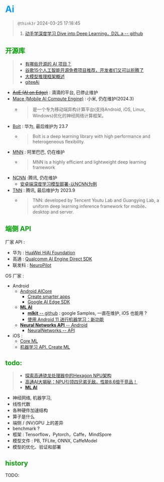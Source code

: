 # <font color=#0099ff> **Ai** </font>

> `@think3r` 2024-03-25 17:18:45
>
> 1. [动手学深度学习 Dive into Deep Learning，D2L.a -- github](https://github.com/d2l-ai/d2l-zh)

## <font color=#009A000> 开源库 </font>

> - [有哪些开源的 AI 项目？](https://www.zhihu.com/question/65355806/answer/3154351532)
> - [谷歌15个人工智能开源免费项目推荐，开发者们又可以折腾了](https://zhuanlan.zhihu.com/p/92959056)
> - [大模型推理框架概述](https://juejin.cn/post/7286676030965317668)
> - [giteeAi](https://ai.gitee.com/)

- [~~AoE (AI on Edge)~~](https://github.com/didi/AoE) : 滴滴的平台, 已停止维护
- [Mace (Mobile AI Compute Engine)](https://github.com/XiaoMi/mace) : 小米, 仍在维护(2024.3)
  - > 是一个专为移动端异构计算平台(支持Android, iOS, Linux, Windows)优化的神经网络计算框架。
- [Bolt](https://github.com/huawei-noah/bolt) : 华为, 最后维护为 23.7
  - > Bolt is a deep learning library with high performance and heterogeneous flexibility.
- [MNN](https://github.com/alibaba/MNN) : 阿里巴巴, 仍在维护
  - > MNN is a highly efficient and lightweight deep learning framework
- [NCNN](https://github.com/Tencent/ncnn) :腾讯, 仍在维护
  - [安卓端深度学习模型部署-以NCNN为例](https://zhuanlan.zhihu.com/p/137453394)
- [TNN](https://github.com/Tencent/TNN) : 腾讯, 最后维护为 2023.9
  - > TNN: developed by Tencent Youtu Lab and Guangying Lab, a uniform deep learning inference framework for mobile、desktop and server.

## <font color=#009A000> 端侧 API </font>

厂家 API :

- 华为 : [HuaWei HiAi Foundation](https://developer.huawei.com/consumer/cn/doc/hiai-Guides/sdk-data-security-0000001054024739)
- 高通 : [Qualcomm AI Engine Direct SDK](https://developer.qualcomm.com/software/qualcomm-ai-engine-direct-sdk)
- 联发科 : [NeuroPilot](https://neuropilot.mediatek.com/)

OS 厂家 :

- Android
  - [Android AICore](https://developer.android.google.cn/ml/aicore?hl=en)
    - [Create smarter apps](https://developer.android.google.cn/ml?hl=en)
    - [Google AI Edge SDK](https://ai.google.dev/tutorials/android_aicore)
  - [<u>**ML AI**</u>](https://developer.android.google.cn/ml?hl=en)
    - [**mlkit** -- github](https://github.com/googlesamples/mlkit) : google Samples, 一直在维护, iOS 也能用 ?
    - [使用 Android 11 进行机器学习：新功能](https://zhuanlan.zhihu.com/p/484195980)
  - [**Neural Networks API** -- Android](https://developer.android.google.cn/ndk/guides/neuralnetworks?hl=zh-cn)
    - [NeuralNetworks -- API](https://developer.android.google.cn/ndk/reference/group/neural-networks)
- iOS :
  - [Core ML](https://developer.apple.com/cn/machine-learning/core-ml/)
  - [机器学习 API, Create ML](https://developer.apple.com/cn/machine-learning/)

## <font color=#009A000> todo: </font>

> - [探索高通骁龙处理器中的Hexagon NPU架构](https://zhuanlan.zhihu.com/p/662831678)
> - [高通AI大揭秘：NPU引领四兄弟无敌，性能8.6倍于竞品！](https://zhuanlan.zhihu.com/p/686130670)
> - [<u>**ML AI**</u>](https://developer.android.google.cn/ml?hl=en)

- 神经网络, 机器学习,
- 线性代数
- 各种硬件加速结构
- 算子是什么
- 端侧 / (NV)GPU 上的差异
- benchmark ?
- 框架 : Tensorflow，Pytorch，Caffe，MindSpore
- 模型文件 : PB, TFLite, ONNX, CaffeModel
- 模型的优化、验证和部署

## <font color=#009A000> history </font>

TODO:
